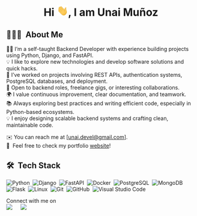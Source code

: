 <h1 align="center">Hi <img src="https://raw.githubusercontent.com/ABSphreak/ABSphreak/master/gifs/Hi.gif" width="30px">, I am Unai Muñoz </h1>


## 👨🏻‍💻 &nbsp;About Me

👨‍💻  I’m a self-taught Backend Developer with experience building projects using Python, Django, and FastAPI. \
💡  I like to explore new technologies and develop software solutions and quick hacks.\
🔧  I’ve worked on projects involving REST APIs, authentication systems, PostgreSQL databases, and deployment.  
💬  Open to backend roles, freelance gigs, or interesting collaborations.  
🌍  I value continuous improvement, clear documentation, and teamwork.  
📚  Always exploring best practices and writing efficient code, especially in Python-based ecosystems.  
💡  I enjoy designing scalable backend systems and crafting clean, maintainable code.  



✉️  You can reach me at [unai.devel@gmail.com].  
📄 &nbsp;Feel free to check my portfolio <a target="_blank" href="https://unaimunoz.dev"> website<a/>!



## 🛠 &nbsp;Tech Stack


![Python](https://img.shields.io/badge/python-3670A0?style=for-the-badge&logo=python&logoColor=ffdd54)&nbsp;
![Django](https://img.shields.io/badge/Django-092E20?style=for-the-badge&logo=django&logoColor=green)&nbsp;
![FastAPI](https://img.shields.io/badge/FastAPI-005571?style=for-the-badge&logo=fastapi)&nbsp;
![Docker](https://img.shields.io/badge/docker-257bd6?style=for-the-badge&logo=docker&logoColor=white)&nbsp;
![PostgreSQL](https://img.shields.io/badge/postgresql-4169e1?style=for-the-badge&logo=postgresql&logoColor=white)&nbsp;
![MongoDB](https://img.shields.io/badge/-MongoDB-13aa52?style=for-the-badge&logo=mongodb&logoColor=white)&nbsp;
![Flask](https://camo.githubusercontent.com/caeca246a36e19149fde4f4bea527bd4b13ef7ed3ed059549d1cde0a5ff4abd8/68747470733a2f2f696d672e736869656c64732e696f2f62616467652f666c61736b2d2532333030302e7376673f7374796c653d666f722d7468652d6261646765266c6f676f3d666c61736b266c6f676f436f6c6f723d7768697465)&nbsp;
![Linux](https://img.shields.io/badge/Linux-FCC624?style=for-the-badge&logo=linux&logoColor=black)&nbsp;
![Git](https://img.shields.io/badge/git-%23F05033.svg?style=for-the-badge&logo=git&logoColor=white)&nbsp;
![GitHub](https://img.shields.io/badge/github-%23121011.svg?style=for-the-badge&logo=github&logoColor=white)&nbsp;
![Visual Studio Code](https://img.shields.io/badge/Visual%20Studio%20Code-0078d7.svg?style=for-the-badge&logo=visual-studio-code&logoColor=white)&nbsp;

<p>Connect with me on        
<br>	
<a target="_blank" href="https://www.linkedin.com/in/unaidev/"><img src="https://img.shields.io/badge/-LinkedIn-0077B5?style=for-the-badge&logo=Linkedin&logoColor=white"></img></a>
&emsp;
<a target="_blank" href="mailto:unai.devel@gmail.com"
><img src="https://img.shields.io/badge/-Gmail-D14836?style=for-the-badge&logo=Gmail&logoColor=white"></img></a>
&emsp;
<!-- <a target="_blank" href="https://unaimunoz.dev"><img src="https://badgen.net/badge/color/Portfolio/black?label="></img></a>

 -->
<br>
</p>
